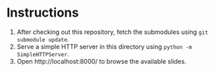 Instructions
============
1. After checking out this repository, fetch the submodules using `git submodule
   update`.
2. Serve a simple HTTP server in this directory using `python -m
   SimpleHTTPServer`.
3. Open http://localhost:8000/ to browse the available slides.
